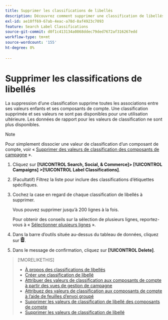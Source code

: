 ```yaml
---
title: Supprimer les classifications de libellés
description: Découvrez comment supprimer une classification de libellés.
exl-id: ae10ff69-67ab-4eac-a78d-8af4923c7093
feature: Search Label Classifications
source-git-commit: d0f1c413134a0868ddec79ded7672af316267edd
workflow-type: tm+mt
source-wordcount: '155'
ht-degree: 0%

---
```


# Supprimer les classifications de libellés

La suppression d’une classification supprime toutes les associations entre ses valeurs enfants et ses composants de compte. Une classification supprimée et ses valeurs ne sont pas disponibles pour une utilisation ultérieure. Les données de rapport pour les valeurs de classification ne sont plus disponibles.

>[!NOTE]
>
>Pour simplement dissocier une valeur de classification d’un composant de compte, voir « [Supprimer des valeurs de classification des composants de campagne](classification-values-remove.md) ».

1. Cliquez sur **[!UICONTROL Search, Social, & Commerce]> [!UICONTROL Campaigns] >[!UICONTROL Label Classifications]**.

1. (Facultatif) Filtrez la liste pour inclure des classifications d’étiquettes spécifiques.

1. Cochez la case en regard de chaque classification de libellés à supprimer.

   Vous pouvez supprimer jusqu’à 200 lignes à la fois.

   Pour obtenir des conseils sur la sélection de plusieurs lignes, reportez-vous à « [Sélectionner plusieurs lignes](/help/search-social-commerce/common-tasks/navigation-editing-selection/multiple-rows-select.md) ».

1. Dans la barre d’outils située au-dessus du tableau de données, cliquez sur ![Supprimer](/help/search-social-commerce/assets/delete.png "Supprimer").

1. Dans le message de confirmation, cliquez sur **[!UICONTROL Delete]**.

>[!MORELIKETHIS]
>
>* [À propos des classifications de libellés](classification-about.md)
>* [Créer une classification de libellé](classification-create.md)
>* [Attribuer des valeurs de classification aux composants de compte à partir des vues de gestion de campagne](classification-values-assign-campaign-management.md)
>* [Attribuez des valeurs de classification aux composants de compte à l’aide de feuilles d’envoi groupé](classification-values-assign-bulksheets.md)
>* [Supprimer les valeurs de classification de libellé des composants de compte](classification-values-remove.md)
>* [Supprimer les valeurs de classification de libellé](classification-values-delete.md)
